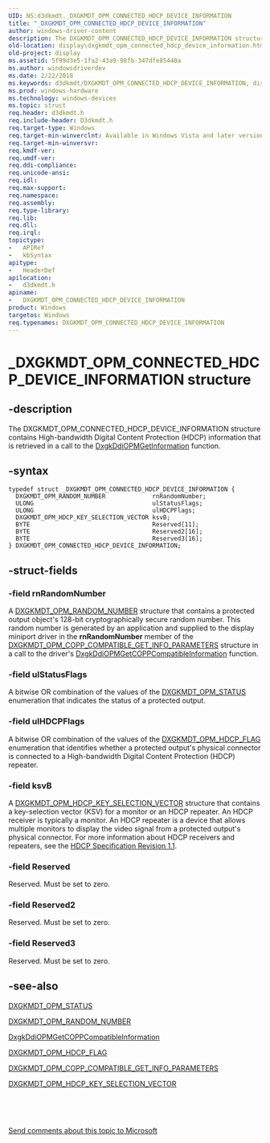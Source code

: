 ```yaml
---
UID: NS:d3dkmdt._DXGKMDT_OPM_CONNECTED_HDCP_DEVICE_INFORMATION
title: "_DXGKMDT_OPM_CONNECTED_HDCP_DEVICE_INFORMATION"
author: windows-driver-content
description: The DXGKMDT_OPM_CONNECTED_HDCP_DEVICE_INFORMATION structure contains High-bandwidth Digital Content Protection (HDCP) information that is retrieved in a call to the DxgkDdiOPMGetInformation function.
old-location: display\dxgkmdt_opm_connected_hdcp_device_information.htm
old-project: display
ms.assetid: 5f99d3e5-1fa2-43a9-98fb-347dfe85440a
ms.author: windowsdriverdev
ms.date: 2/22/2018
ms.keywords: d3dkmdt/DXGKMDT_OPM_CONNECTED_HDCP_DEVICE_INFORMATION, display.dxgkmdt_opm_connected_hdcp_device_information, DmStructs_9c39e234-e0dd-4d2f-b1b4-e8745bcc69aa.xml, DXGKMDT_OPM_CONNECTED_HDCP_DEVICE_INFORMATION structure [Display Devices], _DXGKMDT_OPM_CONNECTED_HDCP_DEVICE_INFORMATION, DXGKMDT_OPM_CONNECTED_HDCP_DEVICE_INFORMATION
ms.prod: windows-hardware
ms.technology: windows-devices
ms.topic: struct
req.header: d3dkmdt.h
req.include-header: D3dkmdt.h
req.target-type: Windows
req.target-min-winverclnt: Available in Windows Vista and later versions of the Windows operating systems.
req.target-min-winversvr: 
req.kmdf-ver: 
req.umdf-ver: 
req.ddi-compliance: 
req.unicode-ansi: 
req.idl: 
req.max-support: 
req.namespace: 
req.assembly: 
req.type-library: 
req.lib: 
req.dll: 
req.irql: 
topictype:
-	APIRef
-	kbSyntax
apitype:
-	HeaderDef
apilocation:
-	d3dkmdt.h
apiname:
-	DXGKMDT_OPM_CONNECTED_HDCP_DEVICE_INFORMATION
product: Windows
targetos: Windows
req.typenames: DXGKMDT_OPM_CONNECTED_HDCP_DEVICE_INFORMATION
---
```


# _DXGKMDT_OPM_CONNECTED_HDCP_DEVICE_INFORMATION structure


## -description


The DXGKMDT_OPM_CONNECTED_HDCP_DEVICE_INFORMATION structure contains High-bandwidth Digital Content Protection (HDCP) information that is retrieved in a call to the <a href="..\dispmprt\nc-dispmprt-dxgkddi_opm_get_information.md">DxgkDdiOPMGetInformation</a> function.


## -syntax


````
typedef struct _DXGKMDT_OPM_CONNECTED_HDCP_DEVICE_INFORMATION {
  DXGKMDT_OPM_RANDOM_NUMBER             rnRandomNumber;
  ULONG                                 ulStatusFlags;
  ULONG                                 ulHDCPFlags;
  DXGKMDT_OPM_HDCP_KEY_SELECTION_VECTOR ksvB;
  BYTE                                  Reserved[11];
  BYTE                                  Reserved2[16];
  BYTE                                  Reserved3[16];
} DXGKMDT_OPM_CONNECTED_HDCP_DEVICE_INFORMATION;
````


## -struct-fields




### -field rnRandomNumber

A <a href="..\d3dkmdt\ns-d3dkmdt-_dxgkmdt_opm_random_number.md">DXGKMDT_OPM_RANDOM_NUMBER</a> structure that contains a protected output object's 128-bit cryptographically secure random number. This random number is generated by an application and supplied to the display miniport driver in the <b>rnRandomNumber</b> member of the <a href="..\d3dkmdt\ns-d3dkmdt-_dxgkmdt_opm_copp_compatible_get_info_parameters.md">DXGKMDT_OPM_COPP_COMPATIBLE_GET_INFO_PARAMETERS</a> structure in a call to the driver's <a href="..\dispmprt\nc-dispmprt-dxgkddi_opm_get_copp_compatible_information.md">DxgkDdiOPMGetCOPPCompatibleInformation</a> function. 


### -field ulStatusFlags

A bitwise OR combination of the values of the <a href="..\d3dkmdt\ne-d3dkmdt-_dxgkmdt_opm_status.md">DXGKMDT_OPM_STATUS</a> enumeration that indicates the status of a protected output.


### -field ulHDCPFlags

A bitwise OR combination of the values of the <a href="..\d3dkmdt\ne-d3dkmdt-_dxgkmdt_opm_hdcp_flag.md">DXGKMDT_OPM_HDCP_FLAG</a> enumeration that identifies whether a protected output's physical connector is connected to a High-bandwidth Digital Content Protection (HDCP) repeater. 


### -field ksvB

A <a href="..\d3dkmdt\ns-d3dkmdt-_dxgkmdt_opm_hdcp_key_selection_vector.md">DXGKMDT_OPM_HDCP_KEY_SELECTION_VECTOR</a> structure that contains a key-selection vector (KSV) for a monitor or an HDCP repeater. An HDCP receiver is typically a monitor. An HDCP repeater is a device that allows multiple monitors to display the video signal from a protected output's physical connector. For more information about HDCP receivers and repeaters, see the <a href="http://go.microsoft.com/fwlink/p/?linkid=38728">HDCP Specification Revision 1.1</a>. 


### -field Reserved

Reserved. Must be set to zero. 


### -field Reserved2

Reserved. Must be set to zero. 


### -field Reserved3

Reserved. Must be set to zero. 


## -see-also

<a href="..\d3dkmdt\ne-d3dkmdt-_dxgkmdt_opm_status.md">DXGKMDT_OPM_STATUS</a>



<a href="..\d3dkmdt\ns-d3dkmdt-_dxgkmdt_opm_random_number.md">DXGKMDT_OPM_RANDOM_NUMBER</a>



<a href="..\dispmprt\nc-dispmprt-dxgkddi_opm_get_copp_compatible_information.md">DxgkDdiOPMGetCOPPCompatibleInformation</a>



<a href="..\d3dkmdt\ne-d3dkmdt-_dxgkmdt_opm_hdcp_flag.md">DXGKMDT_OPM_HDCP_FLAG</a>



<a href="..\d3dkmdt\ns-d3dkmdt-_dxgkmdt_opm_copp_compatible_get_info_parameters.md">DXGKMDT_OPM_COPP_COMPATIBLE_GET_INFO_PARAMETERS</a>



<a href="..\d3dkmdt\ns-d3dkmdt-_dxgkmdt_opm_hdcp_key_selection_vector.md">DXGKMDT_OPM_HDCP_KEY_SELECTION_VECTOR</a>



 

 

<a href="mailto:wsddocfb@microsoft.com?subject=Documentation%20feedback [display\display]:%20DXGKMDT_OPM_CONNECTED_HDCP_DEVICE_INFORMATION structure%20 RELEASE:%20(2/22/2018)&amp;body=%0A%0APRIVACY STATEMENT%0A%0AWe use your feedback to improve the documentation. We don't use your email address for any other purpose, and we'll remove your email address from our system after the issue that you're reporting is fixed. While we're working to fix this issue, we might send you an email message to ask for more info. Later, we might also send you an email message to let you know that we've addressed your feedback.%0A%0AFor more info about Microsoft's privacy policy, see http://privacy.microsoft.com/en-us/default.aspx." title="Send comments about this topic to Microsoft">Send comments about this topic to Microsoft</a>

